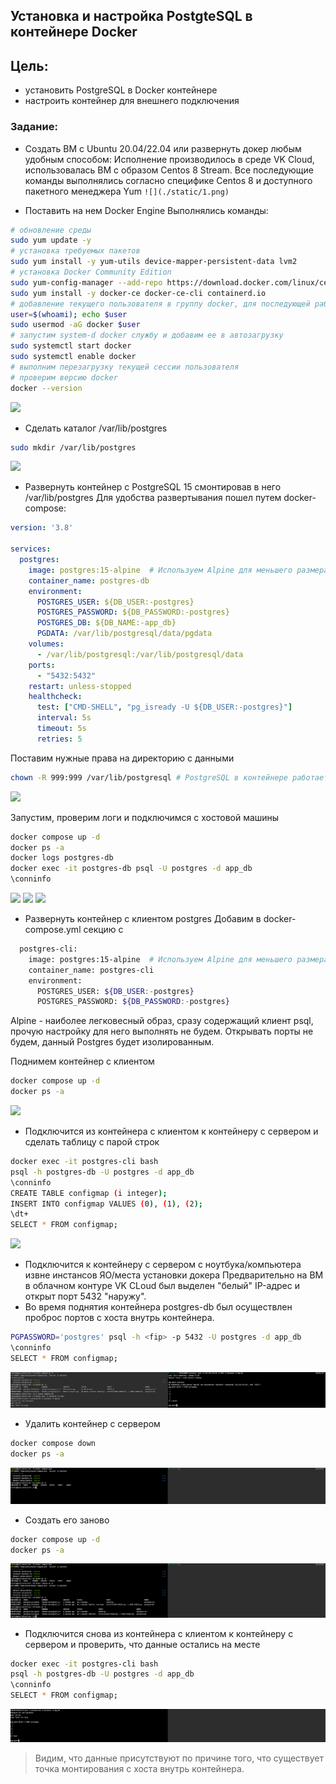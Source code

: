## Установка и настройка PostgteSQL в контейнере Docker

## Цель:
- установить PostgreSQL в Docker контейнере
- настроить контейнер для внешнего подключения


### Задание:
- Cоздать ВМ с Ubuntu 20.04/22.04 или развернуть докер любым удобным способом:
Исполнение производилось в среде VK Cloud, использовалась ВМ с образом Centos 8 Stream. 
Все последующие команды выполнялись согласно специфике Centos 8 и доступного пакетного менеджера Yum
`![](./static/1.png)`

- Поставить на нем Docker Engine
Выполнялись команды:
~~~bash
# обновление среды
sudo yum update -y
# установка требуемых пакетов
sudo yum install -y yum-utils device-mapper-persistent-data lvm2
# установка Docker Community Edition
sudo yum-config-manager --add-repo https://download.docker.com/linux/centos/docker-ce.repo
sudo yum install -y docker-ce docker-ce-cli containerd.io
# добавление текущего пользователя в группу docker, для последующей работы без sudo
user=$(whoami); echo $user
sudo usermod -aG docker $user
# запустим system-d docker службу и добавим ее в автозагрузку
sudo systemctl start docker
sudo systemctl enable docker
# выполним перезагрузку текущей сессии пользователя
# проверим версию docker
docker --version
~~~
![](./static/2.png)

- Cделать каталог /var/lib/postgres
~~~bash
sudo mkdir /var/lib/postgres
~~~
![](./static/3.png)

- Развернуть контейнер с PostgreSQL 15 смонтировав в него /var/lib/postgres
Для удобства развертывания пошел путем docker-compose:
~~~yml
version: '3.8'

services:
  postgres:
    image: postgres:15-alpine  # Используем Alpine для меньшего размера
    container_name: postgres-db
    environment:
      POSTGRES_USER: ${DB_USER:-postgres}
      POSTGRES_PASSWORD: ${DB_PASSWORD:-postgres}
      POSTGRES_DB: ${DB_NAME:-app_db}
      PGDATA: /var/lib/postgresql/data/pgdata
    volumes:
      - /var/lib/postgresql:/var/lib/postgresql/data
    ports:
      - "5432:5432"
    restart: unless-stopped
    healthcheck:
      test: ["CMD-SHELL", "pg_isready -U ${DB_USER:-postgres}"]
      interval: 5s
      timeout: 5s
      retries: 5
~~~

Поставим нужные права на директорию с данными
~~~bash
chown -R 999:999 /var/lib/postgresql # PostgreSQL в контейнере работает от пользователя с UID 999
~~~
![](./static/4.png)

Запустим, проверим логи и подключимся с хостовой машины
~~~bash
docker compose up -d
docker ps -a
docker logs postgres-db
docker exec -it postgres-db psql -U postgres -d app_db
\conninfo
~~~
![](./static/5.png)
![](./static/6.png)
![](./static/7.png)

- Развернуть контейнер с клиентом postgres
Добавим в docker-compose.yml секцию с 
~~~bash
  postgres-cli:
    image: postgres:15-alpine  # Используем Alpine для меньшего размера
    container_name: postgres-cli
    environment:
      POSTGRES_USER: ${DB_USER:-postgres}
      POSTGRES_PASSWORD: ${DB_PASSWORD:-postgres}
~~~
Alpine - наиболее легковесный образ, сразу содержащий клиент psql, прочую настройку для него выполнять не будем.
Открывать порты не будем, данный Postgres будет изолированным.

Поднимем контейнер с клиентом
~~~bash
docker compose up -d
docker ps -a
~~~
![](./static/8.png)

- Подключится из контейнера с клиентом к контейнеру с сервером и сделать таблицу с парой строк
~~~bash
docker exec -it postgres-cli bash
psql -h postgres-db -U postgres -d app_db
\conninfo
CREATE TABLE configmap (i integer);
INSERT INTO configmap VALUES (0), (1), (2);
\dt+
SELECT * FROM configmap;
~~~
![](./static/9.png)

- Подключится к контейнеру с сервером с ноутбука/компьютера извне инстансов ЯО/места установки докера
Предварительно на ВМ в облачном контуре VK CLoud был выделен "белый" IP-адрес и открыт порт 5432 "наружу". 
- Во время поднятия контейнера postgres-db был осуществлен проброс портов с хоста внутрь контейнера.
~~~bash
PGPASSWORD='postgres' psql -h <fip> -p 5432 -U postgres -d app_db
\conninfo
SELECT * FROM configmap;
~~~
![](./static/10.png)

- Удалить контейнер с сервером
~~~bash
docker compose down
docker ps -a
~~~
![](./static/11.png)

- Создать его заново
~~~bash
docker compose up -d
docker ps -a
~~~
![](./static/12.png)

- Подключится снова из контейнера с клиентом к контейнеру с сервером и проверить, что данные остались на месте
~~~bash
docker exec -it postgres-cli bash
psql -h postgres-db -U postgres -d app_db
\conninfo
SELECT * FROM configmap;
~~~
![](./static/13.png)
> Видим, что данные присутствуют по причине того, что существует точка монтирования с хоста внутрь контейнера.
